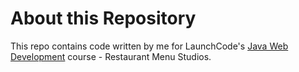 # About this Repository

This repo contains code written by me for LaunchCode's [Java Web Development](https://education.launchcode.org/java-web-development/index.html) course - Restaurant Menu Studios.